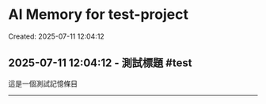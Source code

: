 # AI Memory for test-project

Created: 2025-07-11 12:04:12


## 2025-07-11 12:04:12 - 測試標題 #test

這是一個測試記憶條目

---
